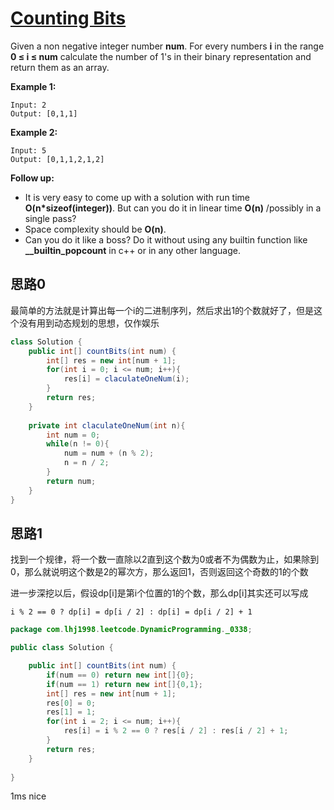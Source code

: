 # [Counting Bits](https://leetcode.com/problems/counting-bits/)

Given a non negative integer number **num**. For every numbers **i** in the range **0 ≤ i ≤ num** calculate the number of 1's in their binary representation and return them as an array.

**Example 1:**

```
Input: 2
Output: [0,1,1]
```

**Example 2:**

```
Input: 5
Output: [0,1,1,2,1,2]
```

**Follow up:**

- It is very easy to come up with a solution with run time **O(n\*sizeof(integer))**. But can you do it in linear time **O(n)** /possibly in a single pass?
- Space complexity should be **O(n)**.
- Can you do it like a boss? Do it without using any builtin function like **__builtin_popcount** in c++ or in any other language.

## 思路0

最简单的方法就是计算出每一个i的二进制序列，然后求出1的个数就好了，但是这个没有用到动态规划的思想，仅作娱乐

```java
class Solution {
    public int[] countBits(int num) {
        int[] res = new int[num + 1];
        for(int i = 0; i <= num; i++){
            res[i] = claculateOneNum(i);
        }
        return res;
    }
    
    private int claculateOneNum(int n){
        int num = 0;
        while(n != 0){
            num = num + (n % 2);
            n = n / 2;
        }
        return num;
    }
}
```

## 思路1

找到一个规律，将一个数一直除以2直到这个数为0或者不为偶数为止，如果除到0，那么就说明这个数是2的幂次方，那么返回1，否则返回这个奇数的1的个数

进一步深挖以后，假设dp[i]是第i个位置的1的个数，那么dp[i]其实还可以写成

`i % 2 == 0 ? dp[i] = dp[i / 2] : dp[i] = dp[i / 2] + 1`

```java
package com.lhj1998.leetcode.DynamicProgramming._0338;

public class Solution {

    public int[] countBits(int num) {
        if(num == 0) return new int[]{0};
        if(num == 1) return new int[]{0,1};
        int[] res = new int[num + 1];
        res[0] = 0;
        res[1] = 1;
        for(int i = 2; i <= num; i++){
            res[i] = i % 2 == 0 ? res[i / 2] : res[i / 2] + 1;
        }
        return res;
    }
    
}

```

1ms nice